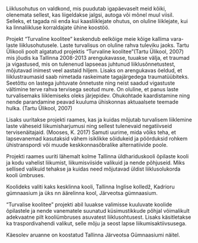 Liiklusohutus on valdkond, mis puudutab igapäevaselt meid kõiki, olenemata sellest, kas liigeldakse jalgsi, autoga või mõnel muul viisil. Selleks, et tagada nii enda kui kaasliiklejate ohutus, on oluline liiklejate, kui ka linnaliikluse korraldajate ühine koostöö.

Projekt “Turvaline koolitee” keskendub eelkõige  meie kõige kallima vara- laste liiklusohutusele. Laste turvalisus on oluline rahva tuleviku jaoks. Tartu Ülikooli poolt algatatud projektis “Turvaline koolitee”(Tartu Ülikool, 2007) mis jõudis ka Tallinna 2008-2013 arengukavasse, tuuakse välja, et traumad ja vigastused, mis on tulenenud lapseeas juhtunud liiklusõnnetustest, mõjutavad inimest veel aastaid hiljem. Lisaks on arengukavas öeldud, et liiklustraumasid saab nimetada raskeimate tagajärgedega traumatüübiteks. Seetõttu on lastega juhtuvate õnnetuste ning neist saadud vigastuste vältimine terve rahva tervisega seotud mure. On oluline, et panus laste turvalisemaks liiklemiseks oleks järjepidev. Ohukohtade kaardistamine ning nende parandamine peavad kuuluma ühiskonnas aktuaalsete teemade hulka. (Tartu Ülikool, 2007) 

Lisaks uuritakse projekti raames, kas ja kuidas mõjutab turvalisem liiklemine laste väheseid liikumisharjumusi ning sellest tulenevaid negatiivseid tervisenäitajaid. (Mooses, K. 2017) Samuti uurime, mida võiks teha, et lapsevanemad kasutaksid vähem isiklikke sõidukeid ja pöörduksid rohkem ühistranspordi või muude keskkonnasõbralike alternatiivide poole.

Projekti raames uuriti lähemalt kolme Tallinna üldhariduskooli õpilaste kooli ja kodu vahelist liikumist, liikumisviiside valikuid ja nende põhjuseid. Miks sellised valikuid tehakse ja kuidas need mõjutavad üldist liiklusolukorda kooli ümbruses.  

Koolideks valiti kaks kesklinna kooli, Tallinna Inglise kolledž, Kadrioru gümnaasium ja üks nn äärelinna kool, Järveotsa gümnaasium. 

“Turvalise koolitee” projekti abil luuakse valimisse kuuluvate koolide õpilastele ja nende vanematele suunatud küsimustikkude põhjal võimalikult adekvaatne pilt kooliümbruses asuvatest liiklusohtusest. Lisaks käsitletakse ka traspordivahendi valikut, selle mõju ja seost lapse liikumisaktiivsusega.

Käesolev aruanne on koostatud Tallinna Järveotsa Gümnaasiumi näitel.
